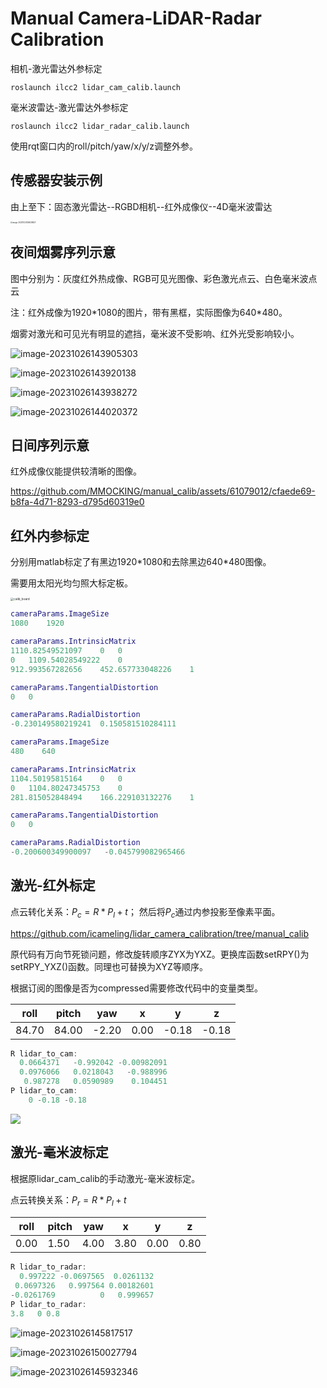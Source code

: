 # Manual Camera-LiDAR-Radar Calibration

相机-激光雷达外参标定

```shell
roslaunch ilcc2 lidar_cam_calib.launch
```

毫米波雷达-激光雷达外参标定

```shell
roslaunch ilcc2 lidar_radar_calib.launch
```

使用rqt窗口内的roll/pitch/yaw/x/y/z调整外参。

## 传感器安装示例

由上至下：固态激光雷达--RGBD相机--红外成像仪--4D毫米波雷达

<img src="pic/image-20231024104639827.png" alt="image-20231024104639827" style="zoom: 20%;" />

## 夜间烟雾序列示意

图中分别为：灰度红外热成像、RGB可见光图像、彩色激光点云、白色毫米波点云

注：红外成像为1920\*1080的图片，带有黑框，实际图像为640\*480。

烟雾对激光和可见光有明显的遮挡，毫米波不受影响、红外光受影响较小。

![image-20231026143905303](pic/image-20231026143905303.png)

![image-20231026143920138](pic/image-20231026143920138.png)

![image-20231026143938272](pic/image-20231026143938272.png)

![image-20231026144020372](pic/image-20231026144020372.png)

## 日间序列示意

红外成像仪能提供较清晰的图像。

https://github.com/MMOCKING/manual_calib/assets/61079012/cfaede69-b8fa-4d71-8293-d795d60319e0

## 红外内参标定

分别用matlab标定了有黑边1920\*1080和去除黑边640\*480图像。

需要用太阳光均匀照大标定板。

<img src="pic/calib_board.png" alt="calib_board" style="zoom:33%;" />

```matlab
cameraParams.ImageSize
1080    1920

cameraParams.IntrinsicMatrix
1110.82549521097	0	0
0	1109.54028549222	0
912.993567282656	452.657733048226	1

cameraParams.TangentialDistortion
0	0

cameraParams.RadialDistortion
-0.230149580219241	0.150581510284111
```

```matlab
cameraParams.ImageSize
480    640

cameraParams.IntrinsicMatrix
1104.50195815164	0	0
0	1104.80247345753	0
281.815052848494	166.229103132276	1

cameraParams.TangentialDistortion
0	0

cameraParams.RadialDistortion
-0.200600349900097   -0.045799082965466
```

## 激光-红外标定

点云转化关系：$P_c = R * P_l + t$；
然后将$P_c$通过内参投影至像素平面。

https://github.com/icameling/lidar_camera_calibration/tree/manual_calib

原代码有万向节死锁问题，修改旋转顺序ZYX为YXZ。更换库函数setRPY()为setRPY_YXZ()函数。同理也可替换为XYZ等顺序。

根据订阅的图像是否为compressed需要修改代码中的变量类型。

| roll  | pitch | yaw   | x    | y     | z     |
| ----- | ----- | ----- | ---- | ----- | ----- |
| 84.70 | 84.00 | -2.20 | 0.00 | -0.18 | -0.18 |

```cpp
R lidar_to_cam:
  0.0664371   -0.992042 -0.00982091
  0.0976066   0.0218043   -0.988996
   0.987278   0.0590989    0.104451
P lidar_to_cam:
    0 -0.18 -0.18
```

![](pic/calib_thermal.png)

## 激光-毫米波标定

根据原lidar_cam_calib的手动激光-毫米波标定。

点云转换关系：$P_r = R * P_l + t$

| roll | pitch | yaw  | x    | y    | z    |
| ---- | ----- | ---- | ---- | ---- | ---- |
| 0.00 | 1.50  | 4.00 | 3.80 | 0.00 | 0.80 |

```cpp
R lidar_to_radar:
  0.997222 -0.0697565  0.0261132
 0.0697326   0.997564 0.00182601
-0.0261769          0   0.999657
P lidar_to_radar:
3.8   0 0.8
```

![image-20231026145817517](pic/image-20231026145817517.png)

![image-20231026150027794](pic/image-20231026150027794.png)

![image-20231026145932346](pic/image-20231026145932346.png)
